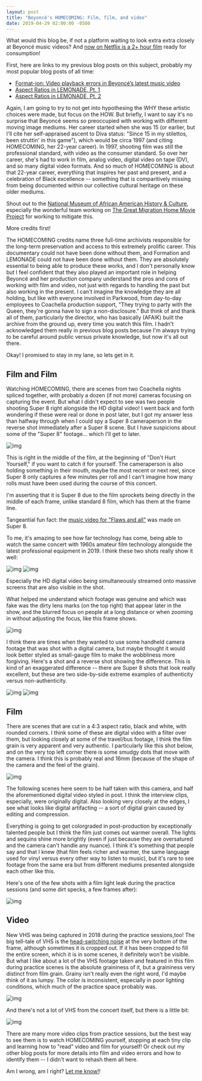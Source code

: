 ```yaml
---
layout: post
title: "Beyoncé's HOMECOMING: Film, film, and video"
date: 2019-04-29 02:00:00 -0500
---
```


What would this blog be, if not a platform waiting to look extra extra closely
at Beyoncé music videos? And [now on Netflix is a 2+ hour
film](https://en.wikipedia.org/wiki/Homecoming_(2019_film)) ready for
consumption!

First, here are links to my previous blog posts on this subject, probably my
most popular blog posts of all time:

- [Format-ion: Video playback errors in Beyoncé’s latest music video](https://bits.ashleyblewer.com/blog/2016/02/09/format-ion-video-playback-errors-in-beyonces-latest-music-video/)
- [Aspect Ratios in LEMONADE, Pt. 1](https://bits.ashleyblewer.com/blog/2016/04/29/lemonade/)
- [Aspect Ratios in LEMONADE, Pt. 2](https://bits.ashleyblewer.com/blog/2016/05/24/aspect-ratios-in-lemonade/)

Again, I am going to try to not get into hypothesing the WHY these artistic
choices were made, but focus on the HOW. But briefly, I want to say it's no
surprise that Beyoncé seems so preoccupied with working with different moving
image mediums. Her career started when she was 15 (or earlier, but I'll cite her
self-appraised ascent to Diva status: "Since 15 in my stilettos, been struttin'
in this game"), which would be circa 1997 (and citing HOMECOMING, her 22-year
career). In 1997, shooting film was still the professional standard, with video
as the consumer standard. So over her career, she's had to work in film, analog
video, digital video on tape (DV), and so many digital video formats. And so
much of HOMECOMING is about that 22-year career, everything that inspires her
past and present, and a celebration of Black excellence -- something that is
comparitively missing from being documented within our collective cultural
heritage on these older mediums.

Shout out to the [National Museum of African American History &
Culture](https://nmaahc.si.edu/), especially the wonderful team working on [
The Great Migration Home Movie
Project](https://nmaahc.si.edu/explore/initiatives/great-migration-home-movie-project)
for working to mitigate this.

More credits first!

The HOMECOMING credits name three full-time archivists responsible for the
long-term preservation and access to this extremely prolific career. This
documentary could not have been done without them, and Formation and LEMONADE
could not have been done without them. They are absolutely essential to being
able to produce these works, and I don't personally know but I feel confident
that they also played an important role in helping Beyoncé and her production
company understand the pros and cons of working with film and video, not just
with regards to handling the past but also working in the present. I can't
imagine the knowledge they are all holding, but like with everyone involved in
Parkwood, from day-to-day employees to Coachella production support, "They
trying to party with the Queen, they're gonna have to sign a non-disclosure."
But think of and thank all of them, particularly the director, who has basically
(AFAIK) built the archive from the ground up, every time you watch this film. I
hadn't acknowledged them really in previous blog posts because I'm always trying
to be careful around public versus private knowledge, but now it's all out there.

Okay! I promised to stay in my lane, so lets get in it.

## Film and Film

Watching HOMECOMING, there are scenes from two Coachella nights spliced
together, with probably a dozen (if not more) cameras focusing on capturing the
event. But what I didn't expect to see was two people shooting Super 8 right
alongside the HD digital video! I went back and forth wondering if these were
real or done in post later, but I got my answer less than halfway through when I
could spy a Super 8 cameraperson in the reverse shot immediately after a Super 8
scene. But I have suspicions about some of the "Super 8" footage... which I'll
get to later.

![img](/images/bey4/caught.jpg)

This is right in the middle of the film, at the beginning of "Don't Hurt
Yourself," if you want to catch it for yourself. The cameraperson is also
holding something in their mouth, maybe the most recent or next reel, since
Super 8 only captures a few minutes per roll and I can't imagine how many rolls
must have been used during the course of this concert.

I'm asserting that it is Super 8 due to the film sprockets being directly in the
middle of each frame, unlike standard 8 film, which has them at the frame line.

Tangeantial fun fact: the [music video for "Flaws and
all"](https://www.youtube.com/watch?v=iK9Iio7WgaI) was made on Super 8.

To me, it's amazing to see how far technology has come, being able to watch the
same concert with 1960s amateur film technology alongside the latest
professional equipment in 2019. I think these two shots really show it well:

![img](/images/bey4/air1.jpg)
![img](/images/bey4/air2.jpg)

Especially the HD digital video being simultaneously streamed onto massive
screens that are also visible in the shot.

What helped me understand which footage was genuine and which was fake was the
dirty lens marks (on the top right) that appear later in the show, and the
blurred focus on people at a long distance or when zooming in without adjusting
the focus, like this frame shows.

![img](/images/bey4/blurry-zoom.jpg)

I think there are times when they wanted to use some handheld camera footage
that was shot with a digital camera, but maybe thought it would look better
styled as small-gauge film to make the wobbliness more forgiving. Here's a shot
and a reverse shot showing the difference. This is kind of an exaggerated
difference -- there are Super 8 shots that look really excellent, but these are
two side-by-side extreme examples of authenticity versus non-authenticity.  

![img](/images/bey4/frame1.jpg)
![img](/images/bey4/frame2.jpg)

## Film

There are scenes that are cut in a 4:3 aspect ratio, black and white, with
rounded corners. I think some of these are digital video with a filter over
them, but looking closely at some of the travel/bus footage, I think the film
grain is very apparent and very authentic. I particularly like this shot below,
and on the very top left corner there is some smudgy dots that move with the
camera. I think this is probably real and 16mm (because of the shape of the
camera and the feel of the grain).

![img](/images/bey4/bus.jpg)

The following scenes here seem to be half taken with this camera, and half the
aforementioned digital video styled in post. I think the interview clips,
especially, were originally digital. Also looking very closely at the edges, I
see what looks like digital artifacting -- a sort of digital grain caused by
editing and compression.

Everything is going to get colorgraded in post-production by exceptionally
talented people but I think the film just comes out warmer overall. The lights
and sequins shine more brightly (even if just because they are oversatured and
the camera can't handle any nuance). I think it's something that people say and
that I knew (that film feels richer and warmer, the same language used for vinyl
versus every other way to listen to music), but it's rare to see footage from
the same era but from different mediums presented alongside each other like this.

Here's one of the few shots with a film light leak during the practice sessions
(and some dirt specks, a few frames after):

![img](/images/bey4/light.jpg)

## Video

New VHS was being captured in 2018 during the practice sessions,too! The big
tell-tale of VHS is the [head-switching
noise](https://bavc.github.io/avaa/artifacts/head_switching_noise.html) at the
very bottom of the frame, although sometimes it is cropped out. If it has been
cropped to fill the entire screen, which it is in some scenes, it definitely
won't be visible. But what I like about a lot of the VHS footage taken and
featured in this film during practice scenes is the absolute graininess of it,
but a graininess very distinct from film grain. Grainy isn't really even the
right word, I'd maybe think of it as lumpy. The color is inconsistent,
especially in poor lighting conditions, which much of the practice space
probably was.

![img](/images/bey4/video.jpg)

And there's not a lot of VHS from the concert itself, but there is a little bit:

![img](/images/bey4/video2.jpg)

There are many more video clips from practice sessions, but the best way to see
them is to watch HOMECOMING yourself, stopping at each tiny clip and learning
how to "read" video and film for yourself! Or check out my other blog posts for
more details into film and video errors and how to identify them -- I didn't
want to rehash them all here.

Am I wrong, am I right? [Let me know!](https://www.twitter.com/ablwr)!
